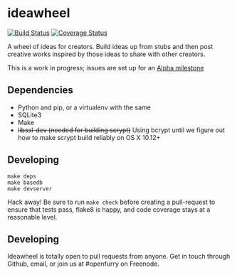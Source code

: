 ideawheel
=========

[![Build Status](https://travis-ci.org/OpenFurry/ideawheel.svg?branch=master)](https://travis-ci.org/OpenFurry/ideawheel)
[![Coverage Status](https://coveralls.io/repos/github/OpenFurry/ideawheel/badge.svg?branch=master)](https://coveralls.io/github/OpenFurry/ideawheel?branch=master)

A wheel of ideas for creators.  Build ideas up from stubs and then post creative
works inspired by those ideas to share with other creators.

This is a work in progress; issues are set up for an [Alpha milestone][alpha]

Dependencies
------------
* Python and pip, or a virtualenv with the same
* SQLite3
* Make
* ~~libssl-dev (needed for building scrypt)~~ Using bcrypt until we figure out how to make scrypt build reliably on OS X 10.12+

Developing
----------

    make deps
    make basedb
    make devserver

Hack away!  Be sure to run `make check` before creating a pull-request to ensure that tests pass, flake8 is happy, and code coverage stays at a reasonable level.


Developing
----------

Ideawheel is totally open to pull requests from anyone.  Get in touch through
Github, email, or join us at #openfurry on Freenode.

[alpha]: https://github.com/OpenFurry/ideawheel/milestones/Alpha
